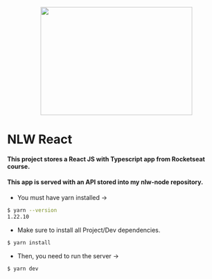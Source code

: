 <p align="center">
  <img src="https://upload.wikimedia.org/wikipedia/commons/thumb/a/a7/React-icon.svg/1280px-React-icon.svg.png" height="250" width="350">
</p>

# NLW React

#### This project stores a React JS with Typescript app from Rocketseat course.

#### This app is served with an API stored into my nlw-node repository.

- You must have yarn installed →

```bash
$ yarn --version
1.22.10
```

- Make sure to install all Project/Dev dependencies.

```bash
$ yarn install
```

- Then, you need to run the server →

```bash
$ yarn dev
```
